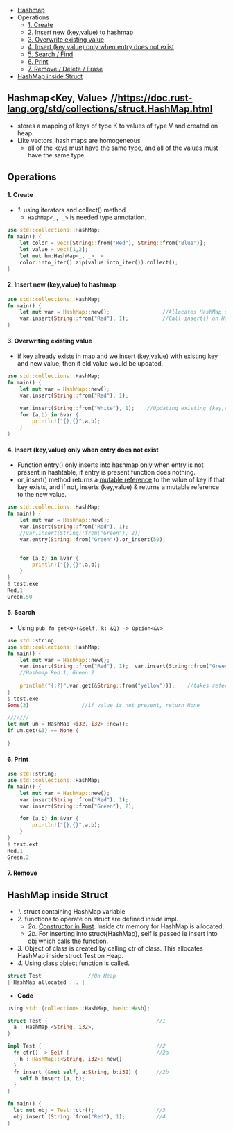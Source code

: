 - [Hashmap](#what)
- Operations
  - [1. Create](#create)
  - [2. Insert new (key,value) to hashmap](#insertnew)
  - [3. Overwrite existing value](#overwrite)
  - [4. Insert (key,value) only when entry does not exist](#orinsert)
  - [5. Search / Find](#search)
  - [6. Print](#print)
  - [7. Remove / Delete / Erase](#remove)
- [HashMap inside Struct](#struct)

<a name=what></a>
## Hashmap<Key, Value> //https://doc.rust-lang.org/std/collections/struct.HashMap.html
- stores a mapping of keys of type K to values of type V and created on heap.
- Like vectors, hash maps are homogeneous
  - all of the keys must have the same type, and all of the values must have the same type.

## Operations

<a name=create></a>
#### 1. Create
- _1._ using iterators and collect() method
  - `HashMap<_, _>` is needed type annotation.
```rust
use std::collections::HashMap;
fn main() {
    let color = vec![String::from("Red"), String::from("Blue")];
    let value = vec![1,2];
    let mut hm:HashMap<_, _>  = 
    color.into_iter().zip(value.into_iter()).collect();
} 
```

<a name=insertnew></a>
#### 2. Insert new (key,value) to hashmap
```rs
use std::collections::HashMap;
fn main() {
    let mut var = HashMap::new();                 //Allocates HashMap on Heap
    var.insert(String::from("Red"), 1);           //Call insert() on HashMap
}   
```
<a name=overwrite></a>
#### 3. Overwriting existing value
  - if key already exists in map and we insert (key,value) with existing key and new value, then it old value would be updated.
```rust
use std::collections::HashMap;
fn main() {
    let mut var = HashMap::new();
    var.insert(String::from("Red"), 1);

    var.insert(String::from("White"), 1);    //Updating existing (key,value)
    for (a,b) in &var {
        println!("{},{}",a,b);
    }
}   
```
<a name=orinsert></a>
#### 4. Insert (key,value) only when entry does not exist
  - Function entry() only inserts into hashmap only when entry is not present in hashtable, if entry is present function does nothing.
  - or_insert() method returns a [mutable reference](/Languages/Programming_Languages/Rust) to the value of key if that key exists, and if not, inserts (key,value) & returns a mutable reference to the new value. 
```rust
use std::collections::HashMap;
fn main() {
    let mut var = HashMap::new();
    var.insert(String::from("Red"), 1);
    //var.insert(String::from("Green"), 2);
    var.entry(String::from("Green")).or_insert(50);


    for (a,b) in &var {
        println!("{},{}",a,b);
    }
}  
$ test.exe
Red,1
Green,50
```

<a name=search></a>
#### 5. Search
- Using `pub fn get<Q>(&self, k: &Q) -> Option<&V>`
```rust
use std::string;
use std::collections::HashMap;
fn main() {
    let mut var = HashMap::new();
    var.insert(String::from("Red"), 1);  var.insert(String::from("Green"), 2);   
    //Hashmap Red:1, Green:2
    
    println!("{:?}",var.get(&String::from("yellow")));    //takes reference bcoz function expects ref
} 
$ test.exe
Some(3)                 //if value is not present, return None

///////
let mut um = HashMap <i32, i32>::new();
if um.get(&3) == None {
  
}
```

<a name=print></a>
#### 6. Print
```rust
use std::string;
use std::collections::HashMap;
fn main() {
    let mut var = HashMap::new();
    var.insert(String::from("Red"), 1);
    var.insert(String::from("Green"), 2);

    for (a,b) in &var {
        println!("{},{}",a,b);
    }
} 
$ test.ext
Red,1
Green,2
```

<a name=remove></a>
#### 7. Remove


<a name=struct></a>
## HashMap inside Struct
- _1._ struct containing HashMap variable
- _2._ functions to operate on struct are defined inside impl.
  - _2a._ [Constructor in Rust](/Languages/Programming_Languages/Rust). Inside ctr memory for HashMap is allocated.
  - _2b._ For inserting into struct{HashMap}, self is passed ie insert into obj which calls the function.
- _3._ Object of class is created by calling ctr of class. This allocates HashMap inside struct Test on Heap.
- _4._ Using class object function is called.
```rs
struct Test               //On Heap
| HashMap allocated ... | 
```
- **Code**
```rs
using std::{collections::HashMap, hash::Hash};

struct Test {                                   //1
  a : HashMap <String, i32>,
}

impl Test {                                     //2
  fn ctr() -> Self {                            //2a
    h : HashMap::<String, i32>::new()
  }
  fn insert (&mut self, a:String, b:i32) {      //2b
    self.h.insert (a, b);
  }
}

fn main() {
  let mut obj = Test::ctr();                    //3
  obj.insert (String::from("Red"), 1);          //4
}
```
